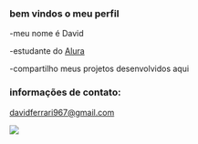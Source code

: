 ### bem vindos o meu perfil

-meu nome é David

-estudante do [Alura](https//www.alura.com.br)

-compartilho meus projetos desenvolvidos aqui

### informações de contato:

davidferrari967@gmail.com



![](https://media1.tenor.com/m/0c4MFAxkit8AAAAC/walter-white-walter.gif)
